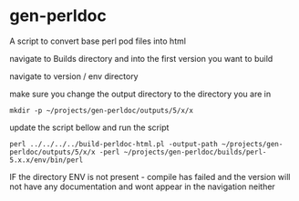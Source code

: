 # gen-perldoc

A script to convert base perl pod files into html

navigate to Builds directory and into the first version you want to build

navigate to version / env directory

make sure you change the output directory to the directory you are in

```
mkdir -p ~/projects/gen-perldoc/outputs/5/x/x
```

update the script bellow and run the script

```
perl ../../../../build-perldoc-html.pl -output-path ~/projects/gen-perldoc/outputs/5/x/x -perl ~/projects/gen-perldoc/builds/perl-5.x.x/env/bin/perl
```

IF the directory ENV is not present - compile has failed and the version will not have any documentation and wont appear in the navigation neither
